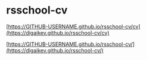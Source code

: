 # rsschool-cv
[https://GITHUB-USERNAME.github.io/rsschool-cv/cv](https://digaikev.github.io/rsschool-cv/cv)

[https://GITHUB-USERNAME.github.io/rsschool-cv/](https://digaikev.github.io/rsschool-cv/)